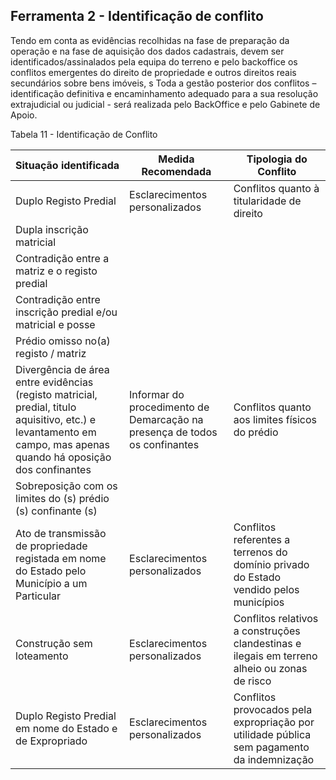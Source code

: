 ## Ferramenta 2 - Identificação de conflito

Tendo em conta as evidências recolhidas na fase de preparação da operação e na fase de aquisição dos dados cadastrais, devem ser identificados/assinalados pela equipa do terreno e pelo backoffice os conflitos emergentes do direito de propriedade e outros direitos reais secundários sobre bens imóveis, s Toda a gestão posterior dos conflitos – identificação definitiva e encaminhamento adequado para a sua resolução extrajudicial ou judicial - será realizada pelo BackOffice e pelo Gabinete de Apoio.

Tabela 11 - Identificação de Conflito

| Situação identificada | Medida Recomendada | Tipologia do Conflito |
| --- | --- | --- |
| Duplo Registo Predial | Esclarecimentos personalizados | Conflitos quanto à titularidade de direito |
| Dupla inscrição matricial |  |  |
| Contradição entre a matriz e o registo predial |  |  |
| Contradição entre inscrição predial e/ou matricial e posse |  |  |
| Prédio omisso no\(a\) registo / matriz |  |  |
| Divergência de área entre evidências \(registo matricial, predial, titulo aquisitivo, etc.\) e levantamento em campo, mas apenas quando há oposição dos confinantes | Informar do procedimento de Demarcação na presença de todos os confinantes | Conflitos quanto aos limites físicos do prédio |
| Sobreposição com os limites do \(s\) prédio \(s\) confinante \(s\) |  |  |
| Ato de transmissão de propriedade registada em nome do Estado pelo Município a um Particular | Esclarecimentos personalizados | Conflitos referentes a terrenos do domínio privado do Estado vendido pelos municípios |
| Construção sem loteamento | Esclarecimentos personalizados | Conflitos relativos a construções clandestinas e ilegais em terreno alheio ou zonas de risco |
| Duplo Registo Predial em nome do Estado e de Expropriado | Esclarecimentos personalizados | Conflitos provocados pela expropriação por utilidade pública sem pagamento da indemnização |



